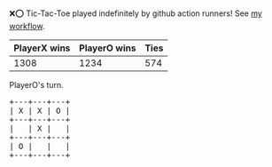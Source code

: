 :x::o: Tic-Tac-Toe played indefinitely by github action runners! See [my workflow](.github/workflows/play.yaml).

|PlayerX wins|PlayerO wins|Ties|
|-|-|-|
|1308|1234|574|

PlayerO's turn.

<pre>
+---+---+---+
| X | X | O |
+---+---+---+
|   | X |   |
+---+---+---+
| O |   |   |
+---+---+---+
</pre>